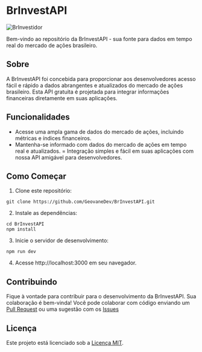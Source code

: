 # BrInvestAPI

![BrInvestidor](https://github.com/GeovaneDev/BrInvestAPI/assets/87013843/dbcde03e-298f-4e78-831f-2b9fa3e8c6c3)

Bem-vindo ao repositório da BrInvestAPI - sua fonte para dados em tempo real do mercado de ações brasileiro.

## Sobre

A BrInvestAPI foi concebida para proporcionar aos desenvolvedores acesso fácil e rápido a dados abrangentes e atualizados do mercado de ações brasileiro. Esta API gratuita é projetada para integrar informações financeiras diretamente em suas aplicações.

## Funcionalidades

- Acesse uma ampla gama de dados do mercado de ações, incluindo métricas e índices financeiros.
- Mantenha-se informado com dados do mercado de ações em tempo real e atualizados.
= Integração simples e fácil em suas aplicações com nossa API amigável para desenvolvedores.

## Como Começar

1. Clone este repositório:

```
git clone https://github.com/GeovaneDev/BrInvestAPI.git
```
2. Instale as dependências:
```
cd BrInvestAPI
npm install
```
3. Inicie o servidor de desenvolvimento:
```
npm run dev
```
4. Acesse http://localhost:3000 em seu navegador.

## Contribuindo

Fique à vontade para contribuir para o desenvolvimento da BrInvestAPI. Sua colaboração é bem-vinda! Você pode colaborar com código enviando um [Pull Request](https://github.com/GeovaneDev/BrInvestAPI/pulls) ou uma sugestão com os [Issues](https://github.com/GeovaneDev/BrInvestAPI/issues)

## Licença

Este projeto está licenciado sob a [Licença MIT](https://github.com/GeovaneDev/BrInvestAPI/blob/main/LICENSE).

